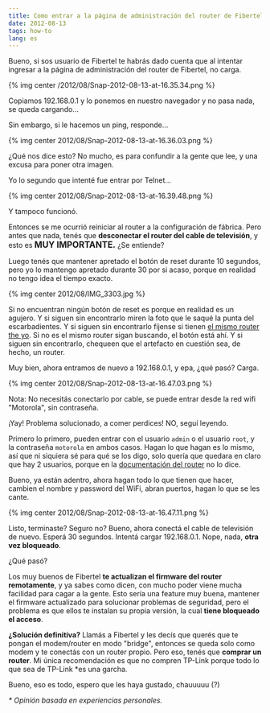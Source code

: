 ```yaml
---
title: Como entrar a la página de administración del router de Fibertel y cambiar opciones
date: 2012-08-13
tags: how-to
lang: es
---
```


Bueno, si sos usuario de Fibertel te habrás dado cuenta que al intentar ingresar a la página de administración del router de Fibertel, no carga.

{% img center /2012/08/Snap-2012-08-13-at-16.35.34.png %}

Copiamos 192.168.0.1 y lo ponemos en nuestro navegador y no pasa nada, se queda cargando...

Sin embargo, si le hacemos un ping, responde...

{% img center 2012/08/Snap-2012-08-13-at-16.36.03.png %}

¿Qué nos dice esto? No mucho, es para confundir a la gente que lee, y una excusa para poner otra imagen.

Yo lo segundo que intenté fue entrar por Telnet...

{% img center 2012/08/Snap-2012-08-13-at-16.39.48.png %}

Y tampoco funcionó.

Entonces se me ocurrió reiniciar al router a la configuración de fábrica. Pero antes que nada, tenés que **desconectar el router del cable de televisión**, y esto es <big>**MUY IMPORTANTE.**</big> ¿Se entiende?

Luego tenés que mantener apretado el botón de reset durante 10 segundos, pero yo lo mantengo apretado durante 30 por si acaso, porque en realidad no tengo idea el tiempo exacto.

{% img center 2012/08/IMG_3303.jpg %}

Si no encuentran ningún botón de reset es porque en realidad es un agujero. Y si siguen sin encontrarlo miren la foto que le saqué la punta del escarbadientes. Y si siguen sin encontrarlo fíjense si tienen <a href="http://www.motorola.com/Video-Solutions/US-EN/Products-and-Services/Voice-and-Data-Consumer-Premise-Equipment/DOCSIS-Modems-Gateways-and-eMTAs/Wireless-Cable-Modem-Gateways/SBG901_US-EN">el mismo router the yo</a>. Si no es el mismo router sigan buscando, el botón está ahí. Y si siguen sin encontrarlo, chequeen que el artefacto en cuestión sea, de hecho, un router.

Muy bien, ahora entramos de nuevo a 192.168.0.1, y epa, ¿qué pasó? Carga.

{% img center 2012/08/Snap-2012-08-13-at-16.47.03.png %}

Nota: No necesitás conectarlo por cable, se puede entrar desde la red wifi "Motorola", sin contraseña.

¡Yay! Problema solucionado, a comer perdices! NO, seguí leyendo.

Primero lo primero, pueden entrar con el usuario `admin` o el usuario `root`, y la contraseña `motorola` en ambos casos. Hagan lo que hagan es lo mismo, así que ni siquiera sé para qué se los digo, solo quería que quedara en claro que hay 2 usuarios, porque en la <a href="http://help.cableone.net/HSD/Modem/PDF/SBG901_User_Guide.pdf">documentación del router</a> no lo dice.

Bueno, ya están adentro, ahora hagan todo lo que tienen que hacer, cambien el nombre y password del WiFi, abran puertos, hagan lo que se les cante.

{% img center 2012/08/Snap-2012-08-13-at-16.47.11.png %}

Listo, terminaste? Seguro no? Bueno, ahora conectá el cable de televisión de nuevo. Esperá 30 segundos. Intentá cargar 192.168.0.1. Nope, nada, **otra vez bloqueado**.

¿Qué pasó?

Los muy buenos de Fibertel **te actualizan el firmware del router remotamente**, y ya sabes como dicen, con mucho poder viene mucha facilidad para cagar a la gente. Esto sería una feature muy buena, mantener el firmware actualizado para solucionar problemas de seguridad, pero el problema es que ellos te instalan su propia versión, la cual **tiene bloqueado el acceso**.

**¿Solución definitiva?** Llamás a Fibertel y les decís que querés que te pongan el modem/router en modo "bridge", entonces se queda solo como modem y te conectás con un router propio. Pero eso, tenés que **comprar un router**. Mi única recomendación es que no compren TP-Link porque todo lo que sea de TP-Link *es una garcha.

Bueno, eso es todo, espero que les haya gustado, chauuuuu (?)

_* Opinión basada en experiencias personales._

